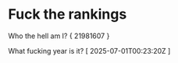 # Fuck the rankings

Who the hell am I?
{ 21981607 }

What fucking year is it?
[ 2025-07-01T00:23:20Z ]
